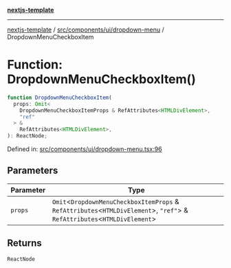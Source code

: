 [**nextjs-template**](../../../../../README.md)

---

[nextjs-template](../../../../../README.md) / [src/components/ui/dropdown-menu](../README.md) / DropdownMenuCheckboxItem

# Function: DropdownMenuCheckboxItem()

```ts
function DropdownMenuCheckboxItem(
  props: Omit<
    DropdownMenuCheckboxItemProps & RefAttributes<HTMLDivElement>,
    "ref"
  > &
    RefAttributes<HTMLDivElement>,
): ReactNode;
```

Defined in: [src/components/ui/dropdown-menu.tsx:96](https://github.com/Its-Satyajit/nextjs-template/blob/main/src/components/ui/dropdown-menu.tsx#L96)

## Parameters

| Parameter | Type                                                                                                                           |
| --------- | ------------------------------------------------------------------------------------------------------------------------------ |
| `props`   | `Omit`\<`DropdownMenuCheckboxItemProps` & `RefAttributes`\<`HTMLDivElement`\>, `"ref"`\> & `RefAttributes`\<`HTMLDivElement`\> |

## Returns

`ReactNode`
